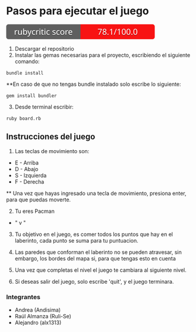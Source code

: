 # Pasos para ejecutar el juego

![RubyCritic](../badges/rubycritic_badge_score.svg)

1. Descargar el repositorio
2. Instalar las gemas necesarias para el proyecto, escribiendo el siguiente comando:
```
bundle install
```
**En caso de que no tengas bundle instalado solo escribe lo siguiente:
```
gem install bundler
```

3. Desde terminal escribir:
```
ruby board.rb
```

## Instrucciones del juego
1. Las teclas de movimiento son:
* E - Arriba
* D - Abajo
* S - Izquierda
* F - Derecha

** Una vez que hayas ingresado una tecla de movimiento, presiona enter, para que puedas moverte.

2. Tu eres Pacman 
* " v "

3. Tu objetivo en el juego, es comer todos los puntos que hay en el laberinto, cada punto se suma para tu puntuacion.
4. Las paredes que conforman el laberinto no se pueden atravesar, sin embargo, los bordes del mapa si, para que tengas esto en cuenta
5. Una vez que completas el nivel el juego te cambiara al siguiente nivel.

6. Si deseas salir del juego, solo escribe 'quit', y el juego terminara.

### Integrantes
- Andrea (Andisima)
- Raúl Almanza (Ruli-Se)
- Alejandro (alx1313)